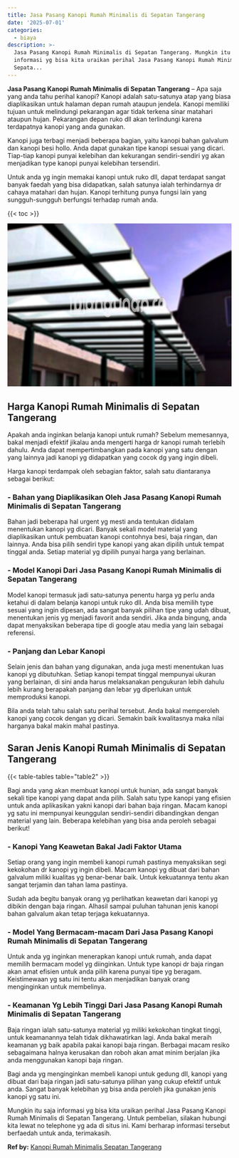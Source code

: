 ```yaml
---
title: Jasa Pasang Kanopi Rumah Minimalis di Sepatan Tangerang
date: '2025-07-01'
categories:
  - biaya
description: >-
  Jasa Pasang Kanopi Rumah Minimalis di Sepatan Tangerang. Mungkin itu saja
  informasi yg bisa kita uraikan perihal Jasa Pasang Kanopi Rumah Minimalis di
  Sepata...
---
```


**Jasa Pasang Kanopi Rumah Minimalis di Sepatan Tangerang** – Apa saja yang anda tahu perihal kanopi? Kanopi adalah satu-satunya atap yang biasa diaplikasikan untuk halaman depan rumah ataupun jendela. Kanopi memiliki tujuan untuk melindungi pekarangan agar tidak terkena sinar matahari ataupun hujan. Pekarangan depan ruko dll akan terlindungi karena terdapatnya kanopi yang anda gunakan.

Kanopi juga terbagi menjadi beberapa bagian, yaitu kanopi bahan galvalum dan kanopi besi hollo. Anda dapat gunakan tipe kanopi sesuai yang dicari. Tiap-tiap kanopi punyai kelebihan dan kekurangan sendiri-sendiri yg akan menjadikan type kanopi punyai kelebihan tersendiri.

Untuk anda yg ingin memakai kanopi untuk ruko dll, dapat terdapat sangat banyak faedah yang bisa didapatkan, salah satunya ialah terhindarnya dr cahaya matahari dan hujan. Kanopi terhitung punya fungsi lain yang sungguh-sungguh berfungsi terhadap rumah anda.

{{< toc >}}

![Jasa Pasang Kanopi Rumah Minimalis di Sepatan Tangerang](/images/harga-kanopi-minimalis-07.png)

## Harga Kanopi Rumah Minimalis di Sepatan Tangerang

Apakah anda inginkan belanja kanopi untuk rumah? Sebelum memesannya, bakal menjadi efektif jikalau anda mengerti harga dr kanopi rumah terlebih dahulu. Anda dapat mempertimbangkan pada kanopi yang satu dengan yang lainnya jadi kanopi yg didapatkan yang cocok dg yang ingin dibeli.

Harga kanopi terdampak oleh sebagian faktor, salah satu diantaranya sebagai berikut:

### \- Bahan yang Diaplikasikan Oleh Jasa Pasang Kanopi Rumah Minimalis di Sepatan Tangerang

Bahan jadi beberapa hal urgent yg mesti anda tentukan didalam menentukan kanopi yg dicari. Banyak sekali model material yang diaplikasikan untuk pembuatan kanopi contohnya besi, baja ringan, dan lainnya. Anda bisa pilih sendiri type kanopi yang akan dipilih untuk tempat tinggal anda. Setiap material yg dipilih punyai harga yang berlainan.

### \- Model Kanopi Dari Jasa Pasang Kanopi Rumah Minimalis di Sepatan Tangerang

Model kanopi termasuk jadi satu-satunya penentu harga yg perlu anda ketahui di dalam belanja kanopi untuk ruko dll. Anda bisa memilih type sesuai yang ingin dipesan, ada sangat banyak pilihan tipe yang udah dibuat, menentukan jenis yg menjadi favorit anda sendiri. Jika anda bingung, anda dapat menyaksikan beberapa tipe di google atau media yang lain sebagai referensi.

### \- Panjang dan Lebar Kanopi

Selain jenis dan bahan yang digunakan, anda juga mesti menentukan luas kanopi yg dibutuhkan. Setiap kanopi tempat tinggal mempunyai ukuran yang berlainan, di sini anda harus melaksanakan pengukuran lebih dahulu lebih kurang berapakah panjang dan lebar yg diperlukan untuk memproduksi kanopi.

Bila anda telah tahu salah satu perihal tersebut. Anda bakal memperoleh kanopi yang cocok dengan yg dicari. Semakin baik kwalitasnya maka nilai harganya bakal makin mahal pastinya.

## Saran Jenis Kanopi Rumah Minimalis di Sepatan Tangerang

{{< table-tables table="table2" >}}

Bagi anda yang akan membuat kanopi untuk hunian, ada sangat banyak sekali tipe kanopi yang dapat anda pilih. Salah satu type kanopi yang efisien untuk anda aplikasikan yakni kanopi dari bahan baja ringan. Macam kanopi yg satu ini mempunyai keunggulan sendiri-sendiri dibandingkan dengan material yang lain. Beberapa kelebihan yang bisa anda peroleh sebagai berikut!

### \- Kanopi Yang Keawetan Bakal Jadi Faktor Utama

Setiap orang yang ingin membeli kanopi rumah pastinya menyaksikan segi kekokohan dr kanopi yg ingin dibeli. Macam kanopi yg dibuat dari bahan galvalum miliki kualitas yg benar-benar baik. Untuk kekuatannya tentu akan sangat terjamin dan tahan lama pastinya.

Sudah ada begitu banyak orang yg perlihatkan keawetan dari kanopi yg dibikin dengan baja ringan. Alhasil sampai puluhan tahunan jenis kanopi bahan galvalum akan tetap terjaga kekuatannya.

### \- Model Yang Bermacam-macam Dari Jasa Pasang Kanopi Rumah Minimalis di Sepatan Tangerang

Untuk anda yg inginkan menerapkan kanopi untuk rumah, anda dapat memilih bermacam model yg diinginkan. Untuk type kanopi dr baja ringan akan amat efisien untuk anda pilih karena punyai tipe yg beragam. Keistimewaan yg satu ini tentu akan menjadikan banyak orang menginginkan untuk membelinya.

### \- Keamanan Yg Lebih Tinggi Dari Jasa Pasang Kanopi Rumah Minimalis di Sepatan Tangerang

Baja ringan ialah satu-satunya material yg miliki kekokohan tingkat tinggi, untuk keamanannya telah tidak dikhawatirkan lagi. Anda bakal meraih keamanan yg baik apabila pakai kanopi baja ringan. Berbagai macam resiko sebagaimana halnya kerusakan dan roboh akan amat minim berjalan jika anda menggunakan kanopi baja ringan.

Bagi anda yg menginginkan membeli kanopi untuk gedung dll, kanopi yang dibuat dari baja ringan jadi satu-satunya pilihan yang cukup efektif untuk anda. Sangat banyak kelebihan yg bisa anda peroleh jika gunakan jenis kanopi yg satu ini.

Mungkin itu saja informasi yg bisa kita uraikan perihal Jasa Pasang Kanopi Rumah Minimalis di Sepatan Tangerang. Untuk pembelian, silakan hubungi kita lewat no telephone yg ada di situs ini. Kami berharap informasi tersebut berfaedah untuk anda, terimakasih.

**Ref by:**  [Kanopi Rumah Minimalis Sepatan Tangerang](https://id.wikipedia.org/wiki/Kanopi)
